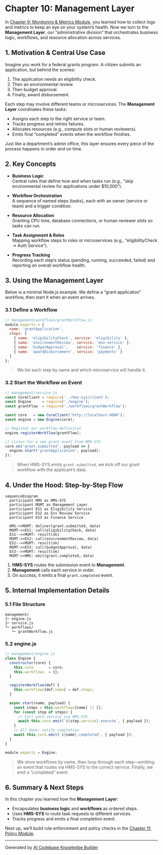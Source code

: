 # Chapter 10: Management Layer

In [Chapter 9: Monitoring & Metrics Module](09_monitoring___metrics_module_.md), you learned how to collect logs and metrics to keep an eye on your system’s health. Now we turn to the **Management Layer**, our “administrative division” that orchestrates business logic, workflows, and resource allocation across services.

## 1. Motivation & Central Use Case

Imagine you work for a federal grants program. A citizen submits an application, but behind the scenes:

1. The application needs an eligibility check.
2. Then an environmental review.
3. Then budget approval.
4. Finally, award disbursement.

Each step may involve different teams or microservices. The **Management Layer** coordinates these tasks:

- Assigns each step to the right service or team.
- Tracks progress and retries failures.
- Allocates resources (e.g., compute slots or human reviewers).
- Emits final “completed” events when the workflow finishes.

Just like a department’s admin office, this layer ensures every piece of the process happens in order and on time.

## 2. Key Concepts

- **Business Logic**  
  Central rules that define how and when tasks run (e.g., “skip environmental review for applications under \$10,000”).

- **Workflow Orchestration**  
  A sequence of named steps (tasks), each with an owner (service or team) and a trigger condition.

- **Resource Allocation**  
  Granting CPU time, database connections, or human reviewer slots so tasks can run.

- **Task Assignment & Roles**  
  Mapping workflow steps to roles or microservices (e.g., “eligibilityCheck → Auth Service”).

- **Progress Tracking**  
  Recording each step’s status (pending, running, succeeded, failed) and reporting on overall workflow health.

## 3. Using the Management Layer

Below is a minimal Node.js example. We define a “grant application” workflow, then start it when an event arrives.

### 3.1 Define a Workflow

```js
// management/workflows/grantWorkflow.js
module.exports = {
  name: 'grantApplication',
  steps: [
    { name: 'eligibilityCheck', service: 'eligibility' },
    { name: 'environmentReview', service: 'env-service' },
    { name: 'budgetApproval',    service: 'finance' },
    { name: 'awardDisbursement', service: 'payments' }
  ]
};
```

> We list each step by name and which microservice will handle it.

### 3.2 Start the Workflow on Event

```js
// management/service.js
const CoreClient = require('../hms-sys/client');
const Engine     = require('./engine');
const grantFlow  = require('./workflows/grantWorkflow');

const core   = new CoreClient('http://localhost:4000');
const engine = new Engine(core);

// Register our workflow definition
engine.registerWorkflow(grantFlow);

// Listen for a new grant event from HMS-SYS
core.on('grant.submitted', payload => {
  engine.start('grantApplication', payload);
});
```

> When HMS-SYS emits `grant.submitted`, we kick off our grant workflow with the applicant’s data.

## 4. Under the Hood: Step-by-Step Flow

```mermaid
sequenceDiagram
  participant HMS as HMS-SYS
  participant MGMT as Management Layer
  participant ES1 as Eligibility Service
  participant ES2 as Env Review Service
  participant ES3 as Finance Service

  HMS->>MGMT: deliver(grant.submitted, data)
  MGMT->>ES1: call(eligibilityCheck, data)
  ES1-->>MGMT: result(ok)
  MGMT->>ES2: call(environmentReview, data)
  ES2-->>MGMT: result(ok)
  MGMT->>ES3: call(budgetApproval, data)
  ES3-->>MGMT: result(ok)
  MGMT->>HMS: emit(grant.completed, data)
```

1. **HMS-SYS** routes the submission event to **Management**.  
2. **Management** calls each service in order.  
3. On success, it emits a final `grant.completed` event.

## 5. Internal Implementation Details

### 5.1 File Structure

```
management/
├─ engine.js
├─ service.js
└─ workflows/
   └─ grantWorkflow.js
```

### 5.2 engine.js

```js
// management/engine.js
class Engine {
  constructor(core) {
    this.core       = core;
    this.workflows  = {};
  }

  registerWorkflow(def) {
    this.workflows[def.name] = def.steps;
  }

  async start(name, payload) {
    const steps = this.workflows[name] || [];
    for (const step of steps) {
      // Call each service via HMS-SYS
      await this.core.emit(`${step.service}.execute`, { payload });
    }
    // All done: notify completion
    await this.core.emit(`${name}.completed`, { payload });
  }
}

module.exports = Engine;
```

> We store workflows by name, then loop through each step—emitting an event that routes via HMS-SYS to the correct service. Finally, we emit a “completed” event.

## 6. Summary & Next Steps

In this chapter you learned how the **Management Layer**:

- Encapsulates **business logic** and **workflows** as ordered steps.  
- Uses **HMS-SYS** to route task requests to different services.  
- Tracks progress and emits a final completion event.

Next up, we’ll build rule enforcement and policy checks in the [Chapter 11: Policy Module](11_policy_module_.md).

---

Generated by [AI Codebase Knowledge Builder](https://github.com/The-Pocket/Tutorial-Codebase-Knowledge)
